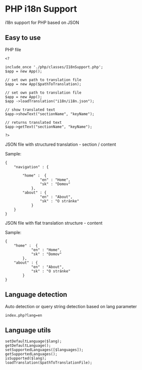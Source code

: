 # PHP i18n Support
i18n support for PHP based on JSON

## Easy to use

PHP file
```
<?

include_once './php/classes/I18nSupport.php';
$app = new App();

// set own path to translation file
$app = new App($pathToTranslation);

// set own path to translation file
$app = new App();
$app ->loadTranslation("i18n/i18n.json");

// show translated text
$app->showText("sectionName", "keyName");

// returns translated text
$app->getText("sectionName", "keyName");

?>
```
JSON file with structured translation - section / content

Sample:
```
{
    "navigation" : {

        "home" :  {
                "en" : "Home",
                "sk" : "Domov"
            },
        "about" : {
                "en" : "About",
                "sk" : "O stránke"
            }        
    }
}
``` 

JSON file with flat translation structure - content

Sample:
```
{
    "home" :  {
            "en" : "Home",
            "sk" : "Domov"
        },
    "about" : {
            "en" : "About",
            "sk" : "O stránke"
        }
}
``` 


## Language detection

Auto detection or query string detection based on lang parameter
```
index.php?lang=en
```

## Language utils

```
setDefaultLanguage($lang);
getDefaultLanguage();
setSupportedLanguages([$languages]);
getSupportedLanguages();
isSupported($lang);
loadTranslation($pathToTranslationFile);
```